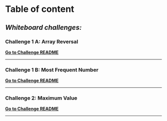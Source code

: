 # Table of content

## *Whiteboard challenges:*

### Challenge 1 A: Array Reversal
[**Go to Challenge README**](challenges-and-data-structures/whiteboard-challenges/array-reversal/README.md)


---


### Challenge 1 B: Most Frequent Number
[**Go to Challenge README**](challenges-and-data-structures/whiteboard-challenges/most-frequent-number/README.md)


---

### Challenge 2: Maximum Value
[**Go to Challenge README**](challenges-and-data-structures/whiteboard-challenges/maximum-value/README.md)


---
